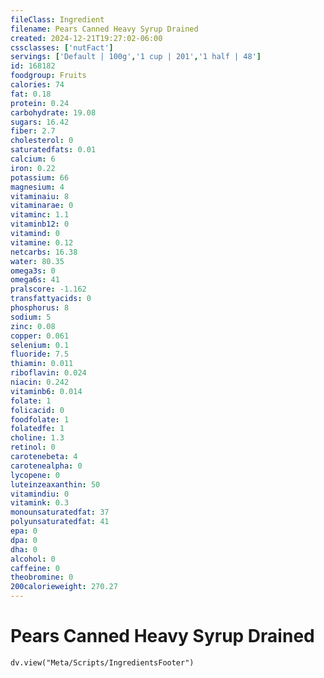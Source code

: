 ```yaml
---
fileClass: Ingredient
filename: Pears Canned Heavy Syrup Drained
created: 2024-12-21T19:27:02-06:00
cssclasses: ['nutFact']
servings: ['Default | 100g','1 cup | 201','1 half | 48']
id: 168182
foodgroup: Fruits
calories: 74
fat: 0.18
protein: 0.24
carbohydrate: 19.08
sugars: 16.42
fiber: 2.7
cholesterol: 0
saturatedfats: 0.01
calcium: 6
iron: 0.22
potassium: 66
magnesium: 4
vitaminaiu: 8
vitaminarae: 0
vitaminc: 1.1
vitaminb12: 0
vitamind: 0
vitamine: 0.12
netcarbs: 16.38
water: 80.35
omega3s: 0
omega6s: 41
pralscore: -1.162
transfattyacids: 0
phosphorus: 8
sodium: 5
zinc: 0.08
copper: 0.061
selenium: 0.1
fluoride: 7.5
thiamin: 0.011
riboflavin: 0.024
niacin: 0.242
vitaminb6: 0.014
folate: 1
folicacid: 0
foodfolate: 1
folatedfe: 1
choline: 1.3
retinol: 0
carotenebeta: 4
carotenealpha: 0
lycopene: 0
luteinzeaxanthin: 50
vitamindiu: 0
vitamink: 0.3
monounsaturatedfat: 37
polyunsaturatedfat: 41
epa: 0
dpa: 0
dha: 0
alcohol: 0
caffeine: 0
theobromine: 0
200calorieweight: 270.27
---
```


# Pears Canned Heavy Syrup Drained

```dataviewjs
dv.view("Meta/Scripts/IngredientsFooter")
```